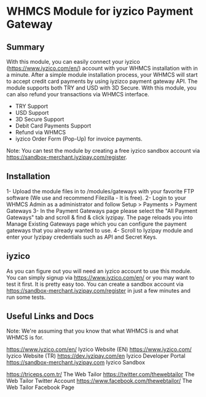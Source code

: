 # WHMCS Module for iyzico Payment Gateway
## Summary ##

With this module, you can easily connect your iyzico (https://www.iyzico.com/en/) account with your WHMCS installation with in a minute. After a simple module installation process, your WHMCS will start to accept credit card payments by using iyzizco payment gateway API. The module supports both TRY and USD with 3D Secure. With this module, you can also refund your transactions via WHMCS interface.

- TRY Support
- USD Support
- 3D Secure Support
- Debit Card Payments Support
- Refund via WHMCS
- iyzico Order Form (Pop-Up) for invoice payments.

Note: You can test the module by creating a free iyzico sandbox account via https://sandbox-merchant.iyzipay.com/register.

## Installation ##

1- Upload the module files in to /modules/gateways with your favorite FTP software (We use and recommend Filezilla - It is free).
2- Login to your WHMCS Admin as a administrator and follow Setup > Payments > Payment Gateways
3- In the Payment Gateways page please select the "All Payment Gateways" tab and scroll & find & click iyzipay. The page reloads you into  Manage Existing Gateways page which you can configure the payment gateways that you already wanted to use.
4- Scroll to Iyzipay module and enter your Iyzipay credentials such as API and Secret Keys.

## iyzico ##

As you can figure out you will need an iyzico account to use this module. You can simply signup via https://www.iyzico.com/en/ or you may want to test it first. It is pretty easy too. You can create a sandbox account via https://sandbox-merchant.iyzipay.com/register in just a few minutes and run some tests.

## Useful Links and Docs ##
Note: We're assuming that you know that what WHMCS is and what WHMCS is for.

https://www.iyzico.com/en/ Iyzico Website (EN)
https://www.iyzico.com/ Iyzico Website (TR)
https://dev.iyzipay.com/en Iyzico Developer Portal
https://sandbox-merchant.iyzipay.com Iyzico Sandbox

https://triceps.com.tr/ The Web Tailor
https://twitter.com/thewebtailor The Web Tailor Twitter Account
https://www.facebook.com/thewebtailor/ The Web Tailor Facebook Page
